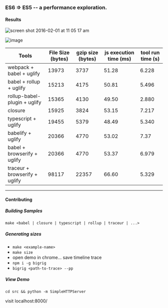 ### ES6 => ES5 -- a performance exploration.

#### Results

![screen shot 2016-02-01 at 11 05 17 am](https://cloud.githubusercontent.com/assets/883126/12727905/ff35b1a4-c8d3-11e5-9d1d-85e34b1f837b.png)


![image](https://cloud.githubusercontent.com/assets/883126/12728979/469eae42-c8d9-11e5-9429-597d634c90ea.png)

| Tools                        | File Size (bytes) | gzip size (bytes) | js execution time (ms) | tool run time (s)|
| -----------------------------|-------------------|-------------------|------------------------|------------------|
| webpack + babel + uglify     | 13973             | 3737              | 51.28                  | 6.228            |
| babel + rollup + uglify      | 15213             | 4175              | 50.81                  | 5.496            |
| rollup-babel-plugin + uglify | 15365             | 4130              | 49.50                  | 2.880            |
| closure                      | 15925             | 3824              | 53.15                  | 7.217            |
| typescript + uglify          | 19455             | 5379              | 48.49                  | 5.340            |
| babelify + uglify            | 20366             | 4770              | 53.02                  | 7.37             |
| babel + browserify + uglify  | 20366             | 4770              | 53.37                  | 6.979            |
| traceur + browserify + uglify| 98117             | 22357             | 66.60                  | 5.329            |

--------------------------------


#### Contributing

##### Building Samples

`make <babel | closure | typescript | rollup | traceur | ...>`

##### Generating sizes

* `make <example-name>`
* `make size`
* open demo in chrome... save timeline trace
* `npm i -g bigrig`
* `bigrig <path-to-trace> --pp`

##### View Demo

`cd src && python -m SimpleHTTPServer`

visit localhost:8000/
